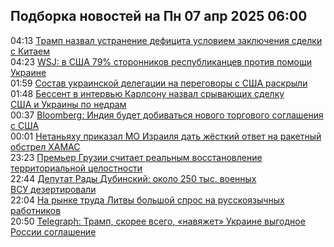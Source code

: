 <h2>Подборка новостей на Пн 07 апр 2025 06:00</h2><!--2025-04-07 04:13:32-->
<div class="rssn table">
  <span class="smaller gray hspace">04:13</span> <a class="nodecor" href="https://news.rambler.ru/world/54469410-tramp-nazval-ustranenie-defitsita-usloviem-zaklyucheniya-sdelki-s-kitaem/">Трамп назвал устранение дефицита условием заключения сделки с Китаем</a>
</div>
<div class="rssn table">
  <span class="smaller gray hspace">04:23</span> <a class="nodecor" href="https://news.rambler.ru/world/54469466-wsj-v-ssha-79-storonnikov-respublikantsev-protiv-pomoschi-ukraine/">WSJ: в США 79% сторонников республиканцев против помощи Украине</a>
</div>
<div class="rssn table">
  <span class="smaller gray hspace">01:59</span> <a class="nodecor" href="https://news.rambler.ru/world/54469350-sostav-ukrainskoy-delegatsii-na-peregovory-s-ssha-raskryli/">Состав украинской делегации на переговоры с США раскрыли</a>
</div>
<div class="rssn table">
  <span class="smaller gray hspace">01:48</span> <a class="nodecor" href="https://news.rambler.ru/world/54469343-bessent-v-intervyu-karlsonu-nazval-sryvayuschih-sdelku-ssha-i-ukrainy-po-nedram/">Бессент в интервью Карлсону назвал срывающих сделку США и Украины по недрам</a>
</div>
<div class="rssn table">
  <span class="smaller gray hspace">00:37</span> <a class="nodecor" href="https://news.rambler.ru/world/54469274-bloomberg-indiya-budet-dobivatsya-novogo-torgovogo-soglasheniya-s-ssha/">Bloomberg: Индия будет добиваться нового торгового соглашения с США</a>
</div>
<div class="rssn table">
  <span class="smaller gray hspace">00:01</span> <a class="nodecor" href="https://news.rambler.ru/world/54469164-netanyahu-prikazal-mo-izrailya-dat-zhestkiy-otvet-na-raketnyy-obstrel-hamas/">Нетаньяху приказал МО Израиля дать жёсткий ответ на ракетный обстрел ХАМАС</a>
</div>
<div class="rssn table">
  <span class="smaller gray hspace">23:23</span> <a class="nodecor" href="https://news.rambler.ru/world/54469074-premer-gruzii-schitaet-realnym-vosstanovlenie-territorialnoy-tselostnosti/">Премьер Грузии считает реальным восстановление территориальной целостности</a>
</div>
<div class="rssn table">
  <span class="smaller gray hspace">22:44</span> <a class="nodecor" href="https://news.rambler.ru/army/54469017-deputat-rady-dubinskiy-okolo-250-tys-voennyh-vsu-dezertirovali/">Депутат Рады Дубинский: около 250 тыс. военных ВСУ дезертировали</a>
</div>
<div class="rssn table">
  <span class="smaller gray hspace">22:04</span> <a class="nodecor" href="https://news.rambler.ru/world/54468724-na-rynke-truda-litvy-bolshoy-spros-na-russkoyazychnyh-rabotnikov/">На рынке труда Литвы большой спрос на русскоязычных работников</a>
</div>
<div class="rssn table">
  <span class="smaller gray hspace">20:50</span> <a class="nodecor" href="https://news.rambler.ru/world/54468658-telegraph-tramp-skoree-vsego-navyazhet-ukraine-vygodnoe-rossii-soglashenie/">Telegraph: Трамп, скорее всего, «навяжет» Украине выгодное России соглашение</a>
</div>